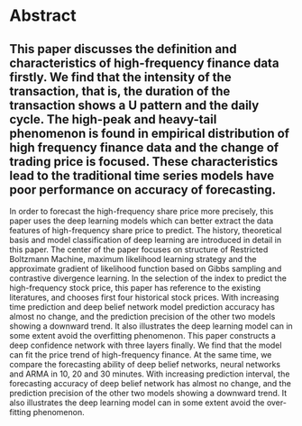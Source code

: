 # Abstract
This paper discusses the definition and characteristics of high-frequency finance data firstly. We find that the intensity of the transaction, that is, the duration of the transaction shows a U pattern and the daily cycle. The high-peak and heavy-tail phenomenon is found in empirical distribution of high frequency finance data and the change of trading price is focused. These characteristics lead to the traditional time series models have poor performance on accuracy of forecasting.
---
In order to forecast the high-frequency share price more precisely, this paper uses the deep learning models which can better extract the data features of high-frequency share price to predict. The history, theoretical basis and model classification of deep learning are introduced in detail in this paper. The center of the paper focuses on structure of Restricted Boltzmann Machine, maximum likelihood learning strategy and the approximate gradient of likelihood function based on Gibbs sampling and contrastive divergence learning. In the selection of the index to predict the high-frequency stock price, this paper has reference to the existing literatures, and chooses first four historical stock prices. With increasing time prediction and deep belief network model prediction accuracy has almost no change, and the prediction precision of the other two models showing a downward trend. It also illustrates the deep learning model can in some extent avoid the overfitting phenomenon.
This paper constructs a deep confidence network with three layers finally. We find that the model can fit the price trend of high-frequency finance. At the same time, we compare the forecasting ability of deep belief networks, neural networks and ARMA in 10, 20 and 30 minutes. With increasing prediction interval, the forecasting accuracy of deep belief network has almost no change, and the prediction precision of the other two models showing a downward trend. It also illustrates the deep learning model can in some extent avoid the over-fitting phenomenon.
